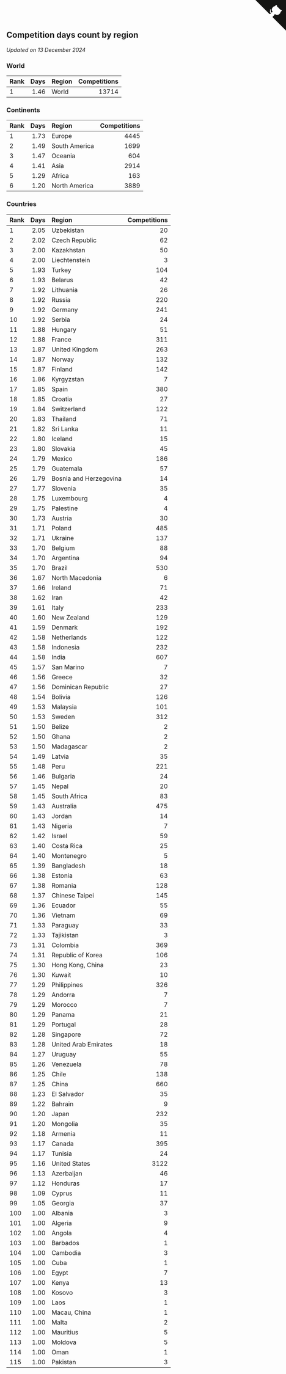 ## Competition days count by region

*Updated on 13 December 2024*


### World

| Rank | Days | Region | Competitions |
| :--- | ---: | :--- | ---: |
| 1 | 1.46 | World | 13714 |

### Continents

| Rank | Days | Region | Competitions |
| :--- | ---: | :--- | ---: |
| 1 | 1.73 | Europe | 4445 |
| 2 | 1.49 | South America | 1699 |
| 3 | 1.47 | Oceania | 604 |
| 4 | 1.41 | Asia | 2914 |
| 5 | 1.29 | Africa | 163 |
| 6 | 1.20 | North America | 3889 |

### Countries

| Rank | Days | Region | Competitions |
| :--- | ---: | :--- | ---: |
| 1 | 2.05 | Uzbekistan | 20 |
| 2 | 2.02 | Czech Republic | 62 |
| 3 | 2.00 | Kazakhstan | 50 |
| 4 | 2.00 | Liechtenstein | 3 |
| 5 | 1.93 | Turkey | 104 |
| 6 | 1.93 | Belarus | 42 |
| 7 | 1.92 | Lithuania | 26 |
| 8 | 1.92 | Russia | 220 |
| 9 | 1.92 | Germany | 241 |
| 10 | 1.92 | Serbia | 24 |
| 11 | 1.88 | Hungary | 51 |
| 12 | 1.88 | France | 311 |
| 13 | 1.87 | United Kingdom | 263 |
| 14 | 1.87 | Norway | 132 |
| 15 | 1.87 | Finland | 142 |
| 16 | 1.86 | Kyrgyzstan | 7 |
| 17 | 1.85 | Spain | 380 |
| 18 | 1.85 | Croatia | 27 |
| 19 | 1.84 | Switzerland | 122 |
| 20 | 1.83 | Thailand | 71 |
| 21 | 1.82 | Sri Lanka | 11 |
| 22 | 1.80 | Iceland | 15 |
| 23 | 1.80 | Slovakia | 45 |
| 24 | 1.79 | Mexico | 186 |
| 25 | 1.79 | Guatemala | 57 |
| 26 | 1.79 | Bosnia and Herzegovina | 14 |
| 27 | 1.77 | Slovenia | 35 |
| 28 | 1.75 | Luxembourg | 4 |
| 29 | 1.75 | Palestine | 4 |
| 30 | 1.73 | Austria | 30 |
| 31 | 1.71 | Poland | 485 |
| 32 | 1.71 | Ukraine | 137 |
| 33 | 1.70 | Belgium | 88 |
| 34 | 1.70 | Argentina | 94 |
| 35 | 1.70 | Brazil | 530 |
| 36 | 1.67 | North Macedonia | 6 |
| 37 | 1.66 | Ireland | 71 |
| 38 | 1.62 | Iran | 42 |
| 39 | 1.61 | Italy | 233 |
| 40 | 1.60 | New Zealand | 129 |
| 41 | 1.59 | Denmark | 192 |
| 42 | 1.58 | Netherlands | 122 |
| 43 | 1.58 | Indonesia | 232 |
| 44 | 1.58 | India | 607 |
| 45 | 1.57 | San Marino | 7 |
| 46 | 1.56 | Greece | 32 |
| 47 | 1.56 | Dominican Republic | 27 |
| 48 | 1.54 | Bolivia | 126 |
| 49 | 1.53 | Malaysia | 101 |
| 50 | 1.53 | Sweden | 312 |
| 51 | 1.50 | Belize | 2 |
| 52 | 1.50 | Ghana | 2 |
| 53 | 1.50 | Madagascar | 2 |
| 54 | 1.49 | Latvia | 35 |
| 55 | 1.48 | Peru | 221 |
| 56 | 1.46 | Bulgaria | 24 |
| 57 | 1.45 | Nepal | 20 |
| 58 | 1.45 | South Africa | 83 |
| 59 | 1.43 | Australia | 475 |
| 60 | 1.43 | Jordan | 14 |
| 61 | 1.43 | Nigeria | 7 |
| 62 | 1.42 | Israel | 59 |
| 63 | 1.40 | Costa Rica | 25 |
| 64 | 1.40 | Montenegro | 5 |
| 65 | 1.39 | Bangladesh | 18 |
| 66 | 1.38 | Estonia | 63 |
| 67 | 1.38 | Romania | 128 |
| 68 | 1.37 | Chinese Taipei | 145 |
| 69 | 1.36 | Ecuador | 55 |
| 70 | 1.36 | Vietnam | 69 |
| 71 | 1.33 | Paraguay | 33 |
| 72 | 1.33 | Tajikistan | 3 |
| 73 | 1.31 | Colombia | 369 |
| 74 | 1.31 | Republic of Korea | 106 |
| 75 | 1.30 | Hong Kong, China | 23 |
| 76 | 1.30 | Kuwait | 10 |
| 77 | 1.29 | Philippines | 326 |
| 78 | 1.29 | Andorra | 7 |
| 79 | 1.29 | Morocco | 7 |
| 80 | 1.29 | Panama | 21 |
| 81 | 1.29 | Portugal | 28 |
| 82 | 1.28 | Singapore | 72 |
| 83 | 1.28 | United Arab Emirates | 18 |
| 84 | 1.27 | Uruguay | 55 |
| 85 | 1.26 | Venezuela | 78 |
| 86 | 1.25 | Chile | 138 |
| 87 | 1.25 | China | 660 |
| 88 | 1.23 | El Salvador | 35 |
| 89 | 1.22 | Bahrain | 9 |
| 90 | 1.20 | Japan | 232 |
| 91 | 1.20 | Mongolia | 35 |
| 92 | 1.18 | Armenia | 11 |
| 93 | 1.17 | Canada | 395 |
| 94 | 1.17 | Tunisia | 24 |
| 95 | 1.16 | United States | 3122 |
| 96 | 1.13 | Azerbaijan | 46 |
| 97 | 1.12 | Honduras | 17 |
| 98 | 1.09 | Cyprus | 11 |
| 99 | 1.05 | Georgia | 37 |
| 100 | 1.00 | Albania | 3 |
| 101 | 1.00 | Algeria | 9 |
| 102 | 1.00 | Angola | 4 |
| 103 | 1.00 | Barbados | 1 |
| 104 | 1.00 | Cambodia | 3 |
| 105 | 1.00 | Cuba | 1 |
| 106 | 1.00 | Egypt | 7 |
| 107 | 1.00 | Kenya | 13 |
| 108 | 1.00 | Kosovo | 3 |
| 109 | 1.00 | Laos | 1 |
| 110 | 1.00 | Macau, China | 1 |
| 111 | 1.00 | Malta | 2 |
| 112 | 1.00 | Mauritius | 5 |
| 113 | 1.00 | Moldova | 5 |
| 114 | 1.00 | Oman | 1 |
| 115 | 1.00 | Pakistan | 3 |


<a href="https://github.com/JustinTimeCuber/wca_statistics" class="github-corner" aria-label="View source on Github"><svg width="80" height="80" viewBox="0 0 250 250" style="fill:#151513; color:#fff; position: absolute; top: 0; border: 0; right: 0;" aria-hidden="true"><path d="M0,0 L115,115 L130,115 L142,142 L250,250 L250,0 Z"></path><path d="M128.3,109.0 C113.8,99.7 119.0,89.6 119.0,89.6 C122.0,82.7 120.5,78.6 120.5,78.6 C119.2,72.0 123.4,76.3 123.4,76.3 C127.3,80.9 125.5,87.3 125.5,87.3 C122.9,97.6 130.6,101.9 134.4,103.2" fill="currentColor" style="transform-origin: 130px 106px;" class="octo-arm"></path><path d="M115.0,115.0 C114.9,115.1 118.7,116.5 119.8,115.4 L133.7,101.6 C136.9,99.2 139.9,98.4 142.2,98.6 C133.8,88.0 127.5,74.4 143.8,58.0 C148.5,53.4 154.0,51.2 159.7,51.0 C160.3,49.4 163.2,43.6 171.4,40.1 C171.4,40.1 176.1,42.5 178.8,56.2 C183.1,58.6 187.2,61.8 190.9,65.4 C194.5,69.0 197.7,73.2 200.1,77.6 C213.8,80.2 216.3,84.9 216.3,84.9 C212.7,93.1 206.9,96.0 205.4,96.6 C205.1,102.4 203.0,107.8 198.3,112.5 C181.9,128.9 168.3,122.5 157.7,114.1 C157.9,116.9 156.7,120.9 152.7,124.9 L141.0,136.5 C139.8,137.7 141.6,141.9 141.8,141.8 Z" fill="currentColor" class="octo-body"></path></svg></a><style>.github-corner:hover .octo-arm{animation:octocat-wave 560ms ease-in-out}@keyframes octocat-wave{0%,100%{transform:rotate(0)}20%,60%{transform:rotate(-25deg)}40%,80%{transform:rotate(10deg)}}@media (max-width:500px){.github-corner:hover .octo-arm{animation:none}.github-corner .octo-arm{animation:octocat-wave 560ms ease-in-out}}</style>
